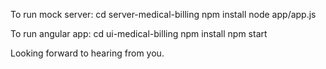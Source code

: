 To run mock server:
cd server-medical-billing
npm install
node app/app.js

To run angular app:
cd ui-medical-billing
npm install
npm start

Looking forward to hearing from you.
